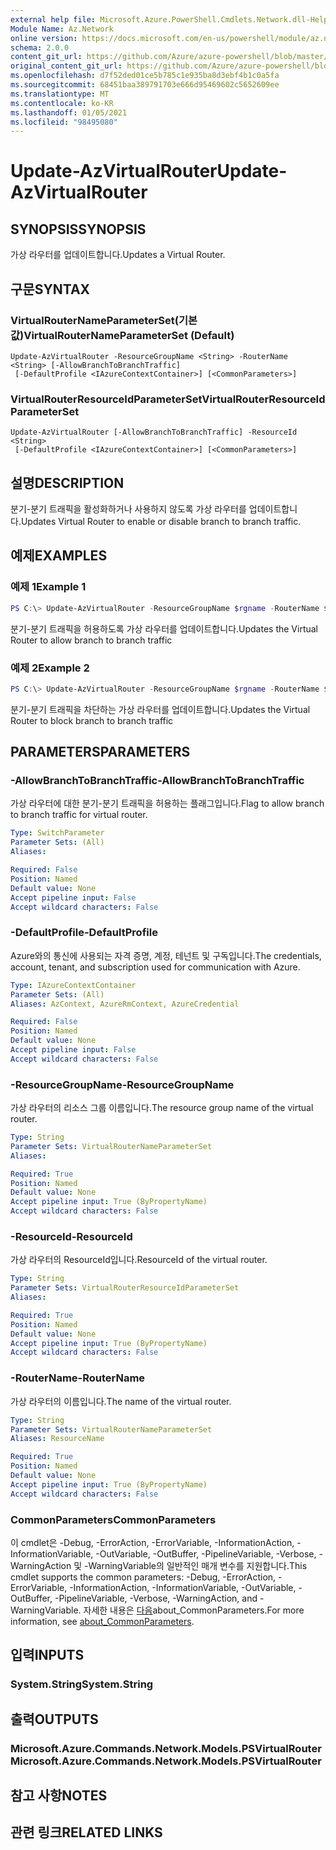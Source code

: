 ```yaml
---
external help file: Microsoft.Azure.PowerShell.Cmdlets.Network.dll-Help.xml
Module Name: Az.Network
online version: https://docs.microsoft.com/en-us/powershell/module/az.network/update-azvirtualrouter
schema: 2.0.0
content_git_url: https://github.com/Azure/azure-powershell/blob/master/src/Network/Network/help/Update-AzVirtualRouter.md
original_content_git_url: https://github.com/Azure/azure-powershell/blob/master/src/Network/Network/help/Update-AzVirtualRouter.md
ms.openlocfilehash: d7f52ded01ce5b785c1e935ba8d3ebf4b1c0a5fa
ms.sourcegitcommit: 68451baa389791703e666d95469602c5652609ee
ms.translationtype: MT
ms.contentlocale: ko-KR
ms.lasthandoff: 01/05/2021
ms.locfileid: "98495080"
---
```

# <span data-ttu-id="cb0b3-101">Update-AzVirtualRouter</span><span class="sxs-lookup"><span data-stu-id="cb0b3-101">Update-AzVirtualRouter</span></span>

## <span data-ttu-id="cb0b3-102">SYNOPSIS</span><span class="sxs-lookup"><span data-stu-id="cb0b3-102">SYNOPSIS</span></span>
<span data-ttu-id="cb0b3-103">가상 라우터를 업데이트합니다.</span><span class="sxs-lookup"><span data-stu-id="cb0b3-103">Updates a Virtual Router.</span></span> 

## <span data-ttu-id="cb0b3-104">구문</span><span class="sxs-lookup"><span data-stu-id="cb0b3-104">SYNTAX</span></span>

### <span data-ttu-id="cb0b3-105">VirtualRouterNameParameterSet(기본값)</span><span class="sxs-lookup"><span data-stu-id="cb0b3-105">VirtualRouterNameParameterSet (Default)</span></span>
```
Update-AzVirtualRouter -ResourceGroupName <String> -RouterName <String> [-AllowBranchToBranchTraffic]
 [-DefaultProfile <IAzureContextContainer>] [<CommonParameters>]
```

### <span data-ttu-id="cb0b3-106">VirtualRouterResourceIdParameterSet</span><span class="sxs-lookup"><span data-stu-id="cb0b3-106">VirtualRouterResourceIdParameterSet</span></span>
```
Update-AzVirtualRouter [-AllowBranchToBranchTraffic] -ResourceId <String>
 [-DefaultProfile <IAzureContextContainer>] [<CommonParameters>]
```

## <span data-ttu-id="cb0b3-107">설명</span><span class="sxs-lookup"><span data-stu-id="cb0b3-107">DESCRIPTION</span></span>
<span data-ttu-id="cb0b3-108">분기-분기 트래픽을 활성화하거나 사용하지 않도록 가상 라우터를 업데이트합니다.</span><span class="sxs-lookup"><span data-stu-id="cb0b3-108">Updates Virtual Router to enable or disable branch to branch traffic.</span></span>

## <span data-ttu-id="cb0b3-109">예제</span><span class="sxs-lookup"><span data-stu-id="cb0b3-109">EXAMPLES</span></span>

### <span data-ttu-id="cb0b3-110">예제 1</span><span class="sxs-lookup"><span data-stu-id="cb0b3-110">Example 1</span></span>
```powershell
PS C:\> Update-AzVirtualRouter -ResourceGroupName $rgname -RouterName $virtualRouterName -AllowBranchToBranchTraffic
```

<span data-ttu-id="cb0b3-111">분기-분기 트래픽을 허용하도록 가상 라우터를 업데이트합니다.</span><span class="sxs-lookup"><span data-stu-id="cb0b3-111">Updates the Virtual Router to allow branch to branch traffic</span></span>

### <span data-ttu-id="cb0b3-112">예제 2</span><span class="sxs-lookup"><span data-stu-id="cb0b3-112">Example 2</span></span>
```powershell
PS C:\> Update-AzVirtualRouter -ResourceGroupName $rgname -RouterName $virtualRouterName
```

<span data-ttu-id="cb0b3-113">분기-분기 트래픽을 차단하는 가상 라우터를 업데이트합니다.</span><span class="sxs-lookup"><span data-stu-id="cb0b3-113">Updates the Virtual Router to block branch to branch traffic</span></span>

## <span data-ttu-id="cb0b3-114">PARAMETERS</span><span class="sxs-lookup"><span data-stu-id="cb0b3-114">PARAMETERS</span></span>

### <span data-ttu-id="cb0b3-115">-AllowBranchToBranchTraffic</span><span class="sxs-lookup"><span data-stu-id="cb0b3-115">-AllowBranchToBranchTraffic</span></span>
<span data-ttu-id="cb0b3-116">가상 라우터에 대한 분기-분기 트래픽을 허용하는 플래그입니다.</span><span class="sxs-lookup"><span data-stu-id="cb0b3-116">Flag to allow branch to branch traffic for virtual router.</span></span>

```yaml
Type: SwitchParameter
Parameter Sets: (All)
Aliases:

Required: False
Position: Named
Default value: None
Accept pipeline input: False
Accept wildcard characters: False
```

### <span data-ttu-id="cb0b3-117">-DefaultProfile</span><span class="sxs-lookup"><span data-stu-id="cb0b3-117">-DefaultProfile</span></span>
<span data-ttu-id="cb0b3-118">Azure와의 통신에 사용되는 자격 증명, 계정, 테넌트 및 구독입니다.</span><span class="sxs-lookup"><span data-stu-id="cb0b3-118">The credentials, account, tenant, and subscription used for communication with Azure.</span></span>

```yaml
Type: IAzureContextContainer
Parameter Sets: (All)
Aliases: AzContext, AzureRmContext, AzureCredential

Required: False
Position: Named
Default value: None
Accept pipeline input: False
Accept wildcard characters: False
```

### <span data-ttu-id="cb0b3-119">-ResourceGroupName</span><span class="sxs-lookup"><span data-stu-id="cb0b3-119">-ResourceGroupName</span></span>
<span data-ttu-id="cb0b3-120">가상 라우터의 리소스 그룹 이름입니다.</span><span class="sxs-lookup"><span data-stu-id="cb0b3-120">The resource group name of the virtual router.</span></span>

```yaml
Type: String
Parameter Sets: VirtualRouterNameParameterSet
Aliases:

Required: True
Position: Named
Default value: None
Accept pipeline input: True (ByPropertyName)
Accept wildcard characters: False
```

### <span data-ttu-id="cb0b3-121">-ResourceId</span><span class="sxs-lookup"><span data-stu-id="cb0b3-121">-ResourceId</span></span>
<span data-ttu-id="cb0b3-122">가상 라우터의 ResourceId입니다.</span><span class="sxs-lookup"><span data-stu-id="cb0b3-122">ResourceId of the virtual router.</span></span>

```yaml
Type: String
Parameter Sets: VirtualRouterResourceIdParameterSet
Aliases:

Required: True
Position: Named
Default value: None
Accept pipeline input: True (ByPropertyName)
Accept wildcard characters: False
```

### <span data-ttu-id="cb0b3-123">-RouterName</span><span class="sxs-lookup"><span data-stu-id="cb0b3-123">-RouterName</span></span>
<span data-ttu-id="cb0b3-124">가상 라우터의 이름입니다.</span><span class="sxs-lookup"><span data-stu-id="cb0b3-124">The name of the virtual router.</span></span>

```yaml
Type: String
Parameter Sets: VirtualRouterNameParameterSet
Aliases: ResourceName

Required: True
Position: Named
Default value: None
Accept pipeline input: True (ByPropertyName)
Accept wildcard characters: False
```

### <span data-ttu-id="cb0b3-125">CommonParameters</span><span class="sxs-lookup"><span data-stu-id="cb0b3-125">CommonParameters</span></span>
<span data-ttu-id="cb0b3-126">이 cmdlet은 -Debug, -ErrorAction, -ErrorVariable, -InformationAction, -InformationVariable, -OutVariable, -OutBuffer, -PipelineVariable, -Verbose, -WarningAction 및 -WarningVariable의 일반적인 매개 변수를 지원합니다.</span><span class="sxs-lookup"><span data-stu-id="cb0b3-126">This cmdlet supports the common parameters: -Debug, -ErrorAction, -ErrorVariable, -InformationAction, -InformationVariable, -OutVariable, -OutBuffer, -PipelineVariable, -Verbose, -WarningAction, and -WarningVariable.</span></span> <span data-ttu-id="cb0b3-127">자세한 내용은 [다음](http://go.microsoft.com/fwlink/?LinkID=113216)about_CommonParameters.</span><span class="sxs-lookup"><span data-stu-id="cb0b3-127">For more information, see [about_CommonParameters](http://go.microsoft.com/fwlink/?LinkID=113216).</span></span>

## <span data-ttu-id="cb0b3-128">입력</span><span class="sxs-lookup"><span data-stu-id="cb0b3-128">INPUTS</span></span>

### <span data-ttu-id="cb0b3-129">System.String</span><span class="sxs-lookup"><span data-stu-id="cb0b3-129">System.String</span></span>

## <span data-ttu-id="cb0b3-130">출력</span><span class="sxs-lookup"><span data-stu-id="cb0b3-130">OUTPUTS</span></span>

### <span data-ttu-id="cb0b3-131">Microsoft.Azure.Commands.Network.Models.PSVirtualRouter</span><span class="sxs-lookup"><span data-stu-id="cb0b3-131">Microsoft.Azure.Commands.Network.Models.PSVirtualRouter</span></span>

## <span data-ttu-id="cb0b3-132">참고 사항</span><span class="sxs-lookup"><span data-stu-id="cb0b3-132">NOTES</span></span>

## <span data-ttu-id="cb0b3-133">관련 링크</span><span class="sxs-lookup"><span data-stu-id="cb0b3-133">RELATED LINKS</span></span>

